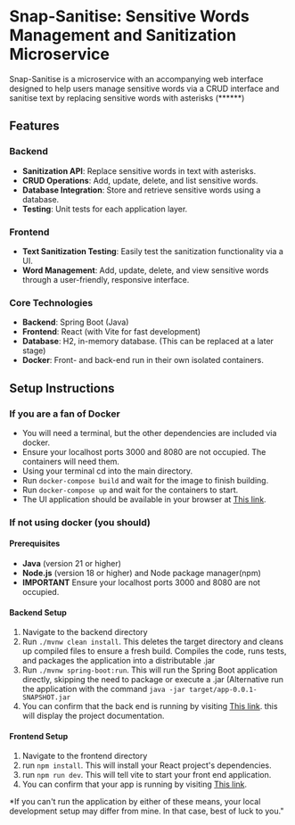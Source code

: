 # Snap-Sanitise: Sensitive Words Management and Sanitization Microservice

Snap-Sanitise is a microservice with an accompanying web interface designed to help users manage sensitive words via a CRUD interface and sanitise text by replacing sensitive words with asterisks (******)

## Features

### Backend
- **Sanitization API**: Replace sensitive words in text with asterisks.
- **CRUD Operations**: Add, update, delete, and list sensitive words.
- **Database Integration**: Store and retrieve sensitive words using a database.
- **Testing**: Unit tests for each application layer.

### Frontend
- **Text Sanitization Testing**: Easily test the sanitization functionality via a UI.
- **Word Management**: Add, update, delete, and view sensitive words through a user-friendly, responsive interface.

### Core Technologies
- **Backend**: Spring Boot (Java)
- **Frontend**: React (with Vite for fast development)
- **Database**: H2, in-memory database. (This can be replaced at a later stage)
- **Docker**: Front- and back-end run in their own isolated containers.

## Setup Instructions

### If you are a fan of Docker

- You will need a terminal, but the other dependencies are included via docker.
- Ensure your localhost ports 3000 and 8080 are not occupied. The containers will need them.
- Using your terminal cd into the main directory.
- Run `docker-compose build` and wait for the image to finish building.
- Run `docker-compose up` and wait for the containers to start.
- The UI application should be available in your browser at [This link](http://localhost:3000/).

### If not using docker (you should)

#### Prerequisites
- **Java** (version 21 or higher)
- **Node.js** (version 18 or higher) and Node package manager(npm)
- **IMPORTANT** Ensure your localhost ports 3000 and 8080 are not occupied.

#### Backend Setup
1. Navigate to the backend directory
2. Run `./mvnw clean install`. This deletes the target directory and cleans up compiled files to ensure a fresh build. Compiles the code, runs tests, and packages the application into a distributable .jar
3. Run `./mvnw spring-boot:run`. This will run the Spring Boot application directly, skipping the need to package or execute a .jar (Alternative run the application with the command `java -jar target/app-0.0.1-SNAPSHOT.jar`
4. You can confirm that the back end is running by visiting [This link](http://localhost:8080/docs.html). this will display the project documentation.

#### Frontend Setup
1. Navigate to the frontend directory
2. run `npm install`. This will install your React project's dependencies.
3. run `npm run dev`. This will tell vite to start your front end application.
4. You can confirm that your app is running by visiting [This link](http://localhost:3000/).

*If you can't run the application by either of these means, your local development setup may differ from mine. In that case, best of luck to you."
